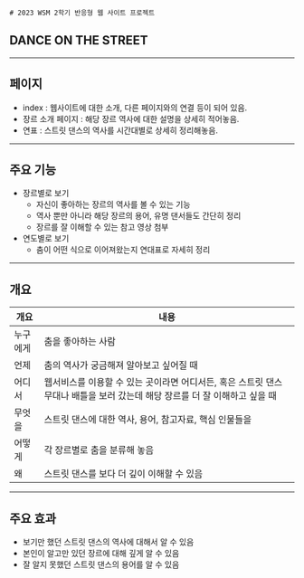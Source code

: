     # 2023 WSM 2학기 반응형 웹 사이트 프로젝트
## DANCE ON THE STREET
---
페이지
---
 - index : 웹사이트에 대한 소개, 다른 페이지와의 연결 등이 되어 있음.
 - 장르 소개 페이지 : 해당 장르 역사에 대한 설명을 상세히 적어놓음.
 - 연표 : 스트릿 댄스의 역사를 시간대별로 상세히 정리해놓음.
---
주요 기능
---
 - 장르별로 보기
    - 자신이 좋아하는 장르의 역사를 볼 수 있는 기능
    - 역사 뿐만 아니라 해당 장르의 용어, 유명 댄서들도 간단히 정리
    - 장르를 잘 이해할 수 있는 참고 영상 첨부
 - 연도별로 보기
    - 춤이 어떤 식으로 이어져왔는지 연대표로 자세히 정리
---
개요
---
|개요|내용|
|------|---|
|누구에게|춤을 좋아하는 사람|
|언제|춤의 역사가 궁금해져 알아보고 싶어질 때|
|어디서|웹서비스를 이용할 수 있는 곳이라면 어디서든, 혹은 스트릿 댄스 무대나 배틀을 보러 갔는데 해당 장르를 더 잘 이해하고 싶을 때|
|무엇을|스트릿 댄스에 대한 역사, 용어, 참고자료, 핵심 인물들을|
|어떻게|각 장르별로 춤을 분류해 놓음|
|왜|스트릿 댄스를 보다 더 깊이 이해할 수 있음|
---
주요 효과
---
 - 보기만 했던 스트릿 댄스의 역사에 대해서 알 수 있음
 - 본인이 알고만 있던 장르에 대해 깊게 알 수 있음
 - 잘 알지 못했던 스트릿 댄스의 용어를 알 수 있음
